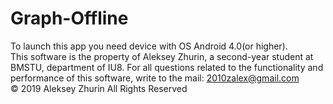 # Graph-Offline
To launch this app you need device with OS Android 4.0(or higher).
<br>This software is the property of Aleksey Zhurin, a second-year student at BMSTU, department of IU8.
For all questions related to the functionality and performance of this software, write to the mail: 2010zalex@gmail.com
<br>© 2019 Aleksey Zhurin All Rights Reserved

